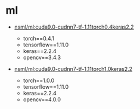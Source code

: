 # ml

- [nsml/ml:cuda9.0-cudnn7-tf-1.11torch0.4keras2.2](https://github.com/nsml-admin/ml/blob/master/tf-torch-cv/tf-1.11torch-0.4keras2.2cv3.4/Dockerfile)
    - torch==0.4.1
    - tensorflow==1.11.0
    - keras==2.2.4
    - opencv==3.4.3

- [nsml/ml:cuda9.0-cudnn7-tf-1.11torch1.0keras2.2](https://github.com/nsml-admin/ml/blob/master/tf-torch-cv/tf-1.11torch-1.0keras2.2cv4.0/Dockerfile)
    - torch==1.0.0
    - tensorflow==1.11.0
    - keras==2.2.4
    - opencv==4.0.0
